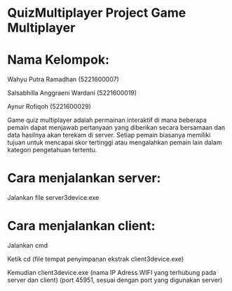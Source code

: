 # QuizMultiplayer Project Game Multiplayer

# Nama Kelompok:

Wahyu Putra Ramadhan  (5221600007) 

Salsabhilla Anggraeni Wardani (5221600019) 

Aynur Rofiqoh (5221600029) 

Game quiz multiplayer adalah permainan interaktif di mana beberapa pemain dapat menjawab pertanyaan yang diberikan secara bersamaan dan data hasilnya akan terekam di server. Setiap pemain biasanya memiliki tujuan untuk mencapai skor tertinggi atau mengalahkan pemain lain dalam kategori pengetahuan tertentu.

# Cara menjalankan server:
Jalankan file server3device.exe

# Cara menjalankan client:
Jalankan cmd

Ketik cd (file tempat penyimpanan ekstrak client3device.exe)

Kemudian client3device.exe (nama IP Adress WIFI yang terhubung pada server dan client) (port 45951, sesuai dengan port yang digunakan server)
